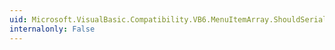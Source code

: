 ```yaml
---
uid: Microsoft.VisualBasic.Compatibility.VB6.MenuItemArray.ShouldSerializeIndex(System.Windows.Forms.MenuItem)
internalonly: False
---
```

